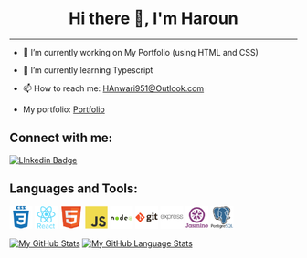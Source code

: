 # <div align="center"> Hi there 👋, I'm Haroun </div>

---

* 🔭 I’m currently working on My Portfolio (using HTML and CSS) 

* 🌱 I’m currently learning Typescript

* 📫 How to reach me: HAnwari951@Outlook.com

* My portfolio: [Portfolio](https://haroogle.github.io/portfolio/)

## Connect with me: 
[![LInkedin Badge](https://external-content.duckduckgo.com/iu/?u=http%3A%2F%2Fdartagnanguedes.com.br%2Fimg%2Fif_linkedin.png&f=1&nofb=1&ipt=07b430621b07c060ed43957f82ff795d898c38940fb38994dc051d42306fa3e5&ipo=images)](https://www.linkedin.com/in/harounanwari)

## Languages and Tools: 
[<img src="https://github.com/devicons/devicon/blob/master/icons/css3/css3-plain-wordmark.svg"  title="CSS3" alt="CSS" width="40" height="40"/>](https://www.w3schools.com/Css/)
[<img src="https://github.com/devicons/devicon/blob/master/icons/react/react-original-wordmark.svg" title="React" alt="React" width="40" height="40"/>](https://react.dev/)
[<img src="https://github.com/devicons/devicon/blob/master/icons/html5/html5-original.svg" title="HTML5" alt="HTML" width="40" height="40"/>](https://html.spec.whatwg.org/multipage/)
[<img src="https://github.com/devicons/devicon/blob/master/icons/javascript/javascript-original.svg" title="JavaScript" alt="JavaScript" width="40" height="40"/>](https://developer.mozilla.org/en-US/docs/Web/javascript)
[<img src="https://github.com/devicons/devicon/blob/master/icons/nodejs/nodejs-original-wordmark.svg" title="NodeJS" alt="NodeJS" width="40" height="40"/>](https://nodejs.org/en)
[<img src="https://github.com/devicons/devicon/blob/master/icons/git/git-original-wordmark.svg" title="Git" alt="Git" width="40" height="40"/>](https://git-scm.com/doc)
[<img src="https://github.com/devicons/devicon/blob/master/icons/express/express-original-wordmark.svg" title="Express" alt="Express" width="40" height="40"/>](https://expressjs.com/)
[<img src="https://github.com/devicons/devicon/blob/master/icons/jasmine/jasmine-plain-wordmark.svg" title="Jasmine" alt="Jasmine" width="40" height="40"/>](https://jasmine.github.io/)
[<img src="https://github.com/devicons/devicon/blob/master/icons/postgresql/postgresql-original-wordmark.svg" title="postgreSQL" alt="postgresSQL" width="40" height="40"/>](https://www.postgresql.org/)

[![My GitHub Stats](https://github-readme-stats.vercel.app/api/?username=Haroogle&count_private=true&theme=tokyonight&showicons=true)]()
[![My GitHub Language Stats](https://github-readme-stats.vercel.app/api/top-langs/?username=Haroogle&langs_count=5&theme=tokyonight)]()
<!--
**Haroogle/Haroogle** is a ✨ _special_ ✨ repository because its `README.md` (this file) appears on your GitHub profile.

Here are some ideas to get you started:

- 🔭 I’m currently working on ...
- 🌱 I’m currently learning ...
- 👯 I’m looking to collaborate on ...
- 🤔 I’m looking for help with ...
- 💬 Ask me about ...
- 📫 How to reach me: ...
- 😄 Pronouns: ...
- ⚡ Fun fact: ...
-->
